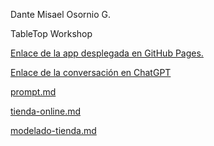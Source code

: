 Dante Misael Osornio G.

TableTop Workshop

[Enlace de la app desplegada en GitHub Pages.](https://gumba117.github.io/Tabletop-Workshop/auth.html)

[Enlace de la conversación en ChatGPT](https://chatgpt.com/share/683f0ad7-7f94-800e-b1ee-cdf455f3f0b7)

[prompt.md](./promtUtilizado)

[tienda-online.md](./tienda-online.md)

[modelado-tienda.md](./modelado-tienda.md)



